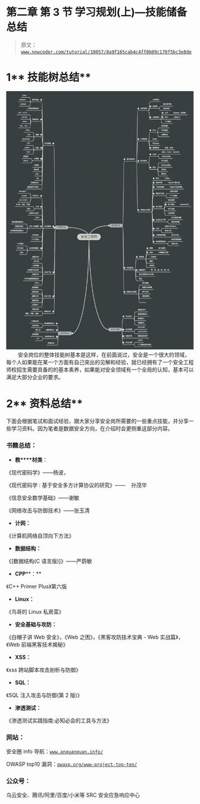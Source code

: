 # 第二章 第 3 节 学习规划(上)—技能储备总结

> 原文：[`www.nowcoder.com/tutorial/10057/8a9f165cab4c4ff0b09c170f5bc3e8de`](https://www.nowcoder.com/tutorial/10057/8a9f165cab4c4ff0b09c170f5bc3e8de)

# **1**** 技能树总结**

![](img/08f7427f2e67730ddca1ee35bae6574f.png)
        安全岗位的整体技能树基本是这样，在前面说过，安全是一个很大的领域，每个人如果能在某一个方面有自己突出的见解和经验，就已经拥有了一个安全工程师校招生需要具备的的基本素养，如果能对安全领域有一个全局的认知，基本可以满足大部分企业的要求。

# **2**** 资料总结**

下面会根据笔试和面试经验，跟大家分享安全岗所需要的一些重点技能，并分享一些学习资料。因为笔者是数据安全方向，在介绍时会更侧重这部分内容。

### **书籍总结：**

*   **教****材类**：

《现代密码学》——杨波，

《现代密码学 : 基于安全多方计算协议的研究》——    孙茂华

《信息安全数学基础》——谢敏

《网络攻击与防御技术》——张玉清

*   **计网：**

《计算机网络自顶向下方法》

*   **数据结构：**

《[数据结构(C 语言版)]》——严蔚敏

*   **CPP****：**

《C++ Primer Plus》第六版

*   **Linux：**

《鸟哥的 Linux 私房菜》

*   **安全基础与攻防：**

《白帽子讲 Web 安全》，《Web 之困》，《黑客攻防技术宝典 - Web 实战篇》，《Web 前端黑客技术揭秘》

*   **XSS：**

《xss 跨站脚本攻击剖析与防御》

*   **SQL：**

《SQL 注入攻击与防御(第 2 版)》

*   **渗透测试：**

《渗透测试实践指南:必知必会的工具与方法》

### **网站：**

安全圈 info 导航：[`www.anquanquan.info/`](https://www.anquanquan.info/)

OWASP top10 漏洞：[`owasp.org/www-project-top-ten/`](https://owasp.org/www-project-top-ten/)

### **公众号：**

乌云安全、腾讯/阿里/百度/小米等 SRC 安全应急响应中心